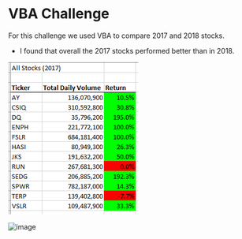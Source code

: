 # VBA Challenge

For this challenge we used VBA to compare 2017 and 2018 stocks.

* I found that overall the 2017 stocks performed better than in 2018. 

![image](Resources/2017Analysis.PNG)

![image](2018Analysis.PNG)